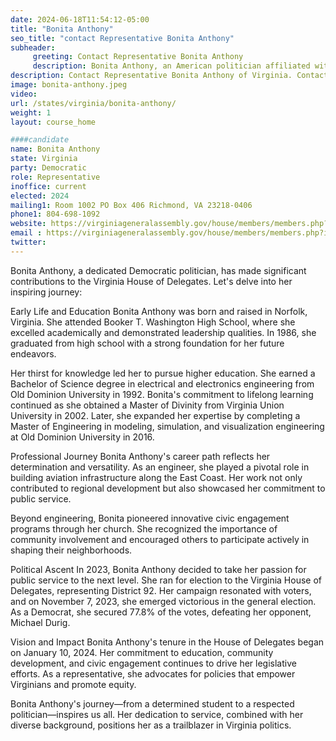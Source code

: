 ```yaml
---
date: 2024-06-18T11:54:12-05:00
title: "Bonita Anthony"
seo_title: "contact Representative Bonita Anthony"
subheader:
     greeting: Contact Representative Bonita Anthony
     description: Bonita Anthony, an American politician affiliated with the Democratic Party, assumed office as a member of the Virginia House of Delegates, representing District 92, on January 10, 2024.
description: Contact Representative Bonita Anthony of Virginia. Contact information for Bonita Anthony includes email address, phone number, and mailing address.
image: bonita-anthony.jpeg
video:
url: /states/virginia/bonita-anthony/
weight: 1
layout: course_home

####candidate
name: Bonita Anthony
state: Virginia
party: Democratic
role: Representative
inoffice: current
elected: 2024
mailing1: Room 1002 PO Box 406 Richmond, VA 23218-0406
phone1: 804-698-1092
website: https://virginiageneralassembly.gov/house/members/members.php?id=H0353/
email : https://virginiageneralassembly.gov/house/members/members.php?id=H0353/
twitter: 
---
```

Bonita Anthony, a dedicated Democratic politician, has made significant contributions to the Virginia House of Delegates. Let's delve into her inspiring journey:

 Early Life and Education
Bonita Anthony was born and raised in Norfolk, Virginia. She attended Booker T. Washington High School, where she excelled academically and demonstrated leadership qualities. In 1986, she graduated from high school with a strong foundation for her future endeavors.

Her thirst for knowledge led her to pursue higher education. She earned a Bachelor of Science degree in electrical and electronics engineering from Old Dominion University in 1992. Bonita's commitment to lifelong learning continued as she obtained a Master of Divinity from Virginia Union University in 2002. Later, she expanded her expertise by completing a Master of Engineering in modeling, simulation, and visualization engineering at Old Dominion University in 2016.

 Professional Journey
Bonita Anthony's career path reflects her determination and versatility. As an engineer, she played a pivotal role in building aviation infrastructure along the East Coast. Her work not only contributed to regional development but also showcased her commitment to public service.

Beyond engineering, Bonita pioneered innovative civic engagement programs through her church. She recognized the importance of community involvement and encouraged others to participate actively in shaping their neighborhoods.

 Political Ascent
In 2023, Bonita Anthony decided to take her passion for public service to the next level. She ran for election to the Virginia House of Delegates, representing District 92. Her campaign resonated with voters, and on November 7, 2023, she emerged victorious in the general election. As a Democrat, she secured 77.8% of the votes, defeating her opponent, Michael Durig.

 Vision and Impact
Bonita Anthony's tenure in the House of Delegates began on January 10, 2024. Her commitment to education, community development, and civic engagement continues to drive her legislative efforts. As a representative, she advocates for policies that empower Virginians and promote equity.

Bonita Anthony's journey—from a determined student to a respected politician—inspires us all. Her dedication to service, combined with her diverse background, positions her as a trailblazer in Virginia politics.
